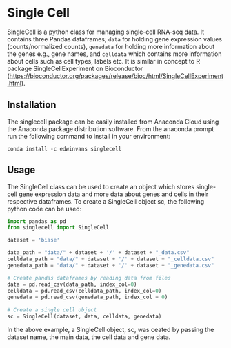 # Single Cell

SingleCell is a python class for managing single-cell RNA-seq data. It contains three Pandas dataframes; `data` for holding gene expression values (counts/normalized counts), `genedata` for holding more information about the genes e.g., gene names, and `celldata` which contains more information about cells such as cell types, labels etc. It is similar in concept to R package SingleCellExperiment on Bioconductor (https://bioconductor.org/packages/release/bioc/html/SingleCellExperiment.html). 

## Installation
The singlecell package can be easily installed from Anaconda Cloud using the Anaconda package distribution software. From the anaconda prompt run the following command to install in your environment:

`conda install -c edwinvans singlecell`

## Usage
The SingleCell class can be used to create an object which stores single-cell gene expression data and more data about genes and cells in their respective dataframes. To create a SingleCell object sc, the following python code can be used:

```python
import pandas as pd
from singlecell import SingleCell

dataset = 'biase'

data_path = "data/" + dataset + '/' + dataset + "_data.csv"
celldata_path = "data/" + dataset + '/' + dataset + "_celldata.csv"
genedata_path = "data/" + dataset + '/' + dataset + "_genedata.csv"

# Create pandas dataframes by reading data from files
data = pd.read_csv(data_path, index_col=0)
celldata = pd.read_csv(celldata_path, index_col=0)
genedata = pd.read_csv(genedata_path, index_col = 0)
        
# Create a single cell object
sc = SingleCell(dataset, data, celldata, genedata)
```

In the above example, a SingleCell object, sc, was ceated by passing the dataset name, the main data, the cell data and gene data. 
